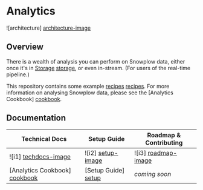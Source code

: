 # Analytics

![architecture] [architecture-image]

## Overview

There is a wealth of analysis you can perform on Snowplow data, either once it's in [Storage] [storage], or even in-stream. (For users of the real-time pipeline.)

This repository contains some example [recipes] [recipes]. For more information on analysing Snowplow data, please see the [Analytics Cookbook] [cookbook].

## Documentation

| Technical Docs              | Setup Guide           | Roadmap & Contributing               |         
|-----------------------------|-----------------------|--------------------------------------|
| ![i1] [techdocs-image]      | ![i2] [setup-image]   | ![i3] [roadmap-image]                |
| [Analytics Cookbook] [cookbook] | [Setup Guide] [setup] | _coming soon_                        |

[architecture-image]: https://d3i6fms1cm1j0i.cloudfront.net/github-wiki/images/snowplow-architecture-6-analytics.png
[storage]: https://github.com/snowplow/snowplow/tree/master/4-storage
[setup]: https://github.com/snowplow/snowplow/wiki/getting-started-analysing-SnowPlow-data
[cookbook]: http://snowplowanalytics.com/analytics/index.html
[recipes]: https://github.com/snowplow/snowplow/tree/master/6-analytics/recipes

[looker]: http://looker.com/

[e1]: ./looker-analytics/
[e2]: ./postgres-analytics/
[e3]: ./redshift-analytics/

[techdocs-image]: https://d3i6fms1cm1j0i.cloudfront.net/github/images/techdocs.png
[setup-image]: https://d3i6fms1cm1j0i.cloudfront.net/github/images/setup.png
[roadmap-image]: https://d3i6fms1cm1j0i.cloudfront.net/github/images/roadmap.png
